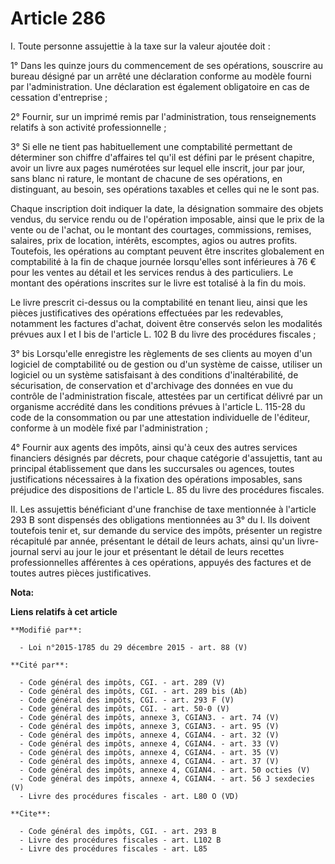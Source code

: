 # Article 286

I. Toute personne assujettie à la taxe sur la valeur ajoutée doit :

1° Dans les quinze jours du commencement de ses opérations, souscrire au bureau désigné par un arrêté une déclaration
conforme au modèle fourni par l'administration. Une déclaration est également obligatoire en cas de cessation d'entreprise ;

2° Fournir, sur un imprimé remis par l'administration, tous renseignements relatifs à son activité professionnelle ;

3° Si elle ne tient pas habituellement une comptabilité permettant de déterminer son chiffre d'affaires tel qu'il est défini
par le présent chapitre, avoir un livre aux pages numérotées sur lequel elle inscrit, jour par jour, sans blanc ni rature, le
montant de chacune de ses opérations, en distinguant, au besoin, ses opérations taxables et celles qui ne le sont pas.

Chaque inscription doit indiquer la date, la désignation sommaire des objets vendus, du service rendu ou de l'opération
imposable, ainsi que le prix de la vente ou de l'achat, ou le montant des courtages, commissions, remises, salaires, prix de
location, intérêts, escomptes, agios ou autres profits. Toutefois, les opérations au comptant peuvent être inscrites
globalement en comptabilité à la fin de chaque journée lorsqu'elles sont inférieures à 76 € pour les ventes au détail et les
services rendus à des particuliers. Le montant des opérations inscrites sur le livre est totalisé à la fin du mois.

Le livre prescrit ci-dessus ou la comptabilité en tenant lieu, ainsi que les pièces justificatives des opérations effectuées
par les redevables, notamment les factures d'achat, doivent être conservés selon les modalités prévues aux I et I bis de
l'article L. 102 B du livre des procédures fiscales ;

3° bis Lorsqu'elle enregistre les règlements de ses clients au moyen d'un logiciel de comptabilité ou de gestion ou d'un
système de caisse, utiliser un logiciel ou un système satisfaisant à des conditions d'inaltérabilité, de sécurisation, de
conservation et d'archivage des données en vue du contrôle de l'administration fiscale, attestées par un certificat délivré
par un organisme accrédité dans les conditions prévues à l'article L. 115-28 du code de la consommation ou par une
attestation individuelle de l'éditeur, conforme à un modèle fixé par l'administration ;

4° Fournir aux agents des impôts, ainsi qu'à ceux des autres services financiers désignés par décrets, pour chaque catégorie
d'assujettis, tant au principal établissement que dans les succursales ou agences, toutes justifications nécessaires à la
fixation des opérations imposables, sans préjudice des dispositions de l'article L. 85 du livre des procédures fiscales.

II. Les assujettis bénéficiant d'une franchise de taxe mentionnée à l'article 293 B sont dispensés des obligations
mentionnées au 3° du I. Ils doivent toutefois tenir et, sur demande du service des impôts, présenter un registre récapitulé
par année, présentant le détail de leurs achats, ainsi qu'un livre-journal servi au jour le jour et présentant le détail de
leurs recettes professionnelles afférentes à ces opérations, appuyés des factures et de toutes autres pièces justificatives.

**Nota:**



**Liens relatifs à cet article**

	**Modifié par**:

	  - Loi n°2015-1785 du 29 décembre 2015 - art. 88 (V)

	**Cité par**:

	  - Code général des impôts, CGI. - art. 289 (V)
	  - Code général des impôts, CGI. - art. 289 bis (Ab)
	  - Code général des impôts, CGI. - art. 293 F (V)
	  - Code général des impôts, CGI. - art. 50-0 (V)
	  - Code général des impôts, annexe 3, CGIAN3. - art. 74 (V)
	  - Code général des impôts, annexe 3, CGIAN3. - art. 95 (V)
	  - Code général des impôts, annexe 4, CGIAN4. - art. 32 (V)
	  - Code général des impôts, annexe 4, CGIAN4. - art. 33 (V)
	  - Code général des impôts, annexe 4, CGIAN4. - art. 35 (V)
	  - Code général des impôts, annexe 4, CGIAN4. - art. 37 (V)
	  - Code général des impôts, annexe 4, CGIAN4. - art. 50 octies (V)
	  - Code général des impôts, annexe 4, CGIAN4. - art. 56 J sexdecies (V)
	  - Livre des procédures fiscales - art. L80 O (VD)

	**Cite**:

	  - Code général des impôts, CGI. - art. 293 B
	  - Livre des procédures fiscales - art. L102 B
	  - Livre des procédures fiscales - art. L85

